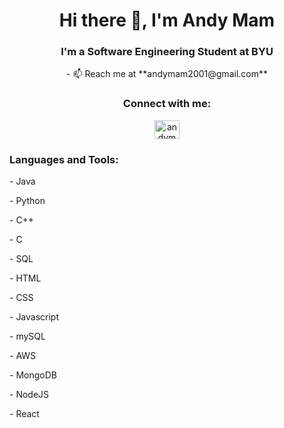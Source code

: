 <h1 align="center">Hi there 👋, I'm Andy Mam</h1>
<h3 align="center">I'm a Software Engineering Student at BYU</h3>


<p align="center">- 📫 Reach me at **andymam2001@gmail.com**</p>

<h3 align="center">Connect with me:</h3>
<p align="center">
<a href="www.linkedin.com/in/andy-mam23" target="blank"><img align="center" src="https://raw.githubusercontent.com/rahuldkjain/github-profile-readme-generator/master/src/images/icons/Social/linked-in-alt.svg" alt="andymam" height="30" width="40" /></a>
</p>

<h3 align="left">Languages and Tools:</h3>

<p align="left"> 
<p> - Java  </p>  
<p> </p>- Python  
<p> </p>- C++  
<p> </p>- C  
<p> </p>- SQL  
<p> </p>- HTML  
<p> </p>- CSS  
<p> </p>- Javascript  
<p> </p>- mySQL  
<p> </p>- AWS  
<p> </p>- MongoDB  
<p> </p>- NodeJS  
<p> </p>- React  
</p>

